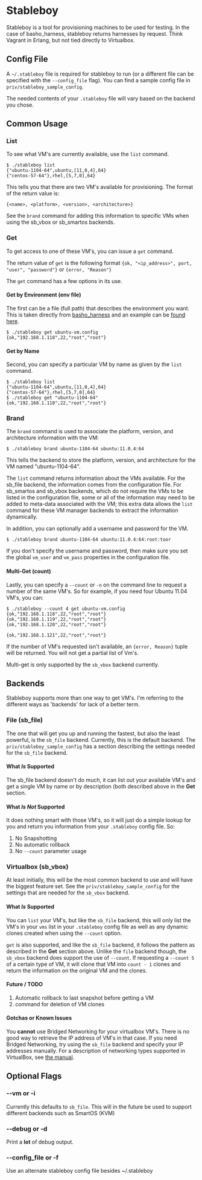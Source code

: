 # Stableboy

Stableboy is a tool for provisioning machines to be used for testing.
In the case of basho_harness, stableboy returns harnesses by request.
Think Vagrant in Erlang, but not tied directly to Virtualbox.

## Config File

A `~/.stableboy` file is required for stableboy to run (or a different
file can be specified with the `--config_file` flag).  You can find a
sample config file in `priv/stableboy_sample_config`.

The needed contents of your `.stableboy` file will vary based on the
backend you chose.

## Common Usage

### List

To see what VM's are currently available, use the `list` command.

```text
$ ./stableboy list
{"ubuntu-1104-64",ubuntu,[11,0,4],64}
{"centos-57-64"},rhel,[5,7,0],64}
```

This tells you that there are two VM's available for provisioning.
The format of the return value is:

`{<name>, <platform>, <version>, <architecture>}`

See the `brand` command for adding this information to specific VMs
when using the sb_vbox or sb_smartos backends.

### Get

To get access to one of these VM's, you can issue a `get` command.

The return value of `get` is the following format `{ok,
"<ip_address>", port, "user", "password"}` or `{error, "Reason"}`

The `get` command has a few options in its use.

#### Get by Environment (env file)

The first can be a file (full path) that describes the environment you
want.  This is taken directly from
[basho_harness](https://github.com/basho/basho_harness) and an example
can be
[found here](https://github.com/basho/basho_harness/blob/master/envs/ubuntu-1104-64.config).

```text
$ ./stableboy get ubuntu-vm.config
{ok,"192.168.1.118",22,"root","root"}
```

#### Get by Name

Second, you can specify a particular VM by name as given by the `list`
command.

```text
$ ./stableboy list
{"ubuntu-1104-64",ubuntu,[11,0,4],64}
{"centos-57-64"},rhel,[5,7,0],64}
$ ./stableboy get "ubuntu-1104-64"
{ok,"192.168.1.118",22,"root","root"}
```
### Brand

The `brand` command is used to associate the platform, version, and architecture
information with the VM:

```text
$ ./stableboy brand ubuntu-1104-64 ubuntu:11.0.4:64
```

This tells the backend to store the platform, version, and architecture
for the VM named "ubuntu-1104-64".

The `list` command returns information about the VMs available. For the sb_file backend,
the information comes from the configuration file. For sb_smartos and sb_vbox backends,
which do not require the VMs to be listed in the configuration file, some or all of the
information may need to be added to meta-data associated with the VM; this extra data
allows the `list` command for these VM manager backends to extract the information
dynamically.

In addition, you can optionally add a username and password for the VM.

```text
$ ./stableboy brand ubuntu-1104-64 ubuntu:11.0.4:64:root:toor
```

If you don't specify the username and password, then make sure you
set the global `vm_user` and `vm_pass` properties in the configuration
file.

#### Multi-Get (count)

Lastly, you can specify a `--count` or `-n` on the command line to
request a number of the same VM's.  So for example, if you need four
Ubuntu 11.04 VM's, you can:

```text
$ ./stableboy --count 4 get ubuntu-vm.config
{ok,"192.168.1.118",22,"root","root"}
{ok,"192.168.1.119",22,"root","root"}
{ok,"192.168.1.120",22,"root","root"}

{ok,"192.168.1.121",22,"root","root"}
```

If the number of VM's requested isn't available, an `{error, Reason}`
tuple will be returned. You will not get a partial list of Vm's.

Multi-get is only supported by the `sb_vbox` backend currently.

## Backends

Stableboy supports more than one way to get VM's. I'm referring to the
different ways as 'backends' for lack of a better term.

### File (sb_file)

The one that will get you up and running the fastest, but also the
least powerful, is the `sb_file` backend.  Currently, this is the
default backend.  The `priv/stableboy_sample_config` has a section
describing the settings needed for the `sb_file` backend.

#### What *Is* Supported

The sb_file backend doesn't do much, it can list out your available
VM's and get a single VM by name or by description (both described
above in the **Get** section.

#### What *Is Not* Supported

It does nothing smart with those VM's, so it will just do a simple
lookup for you and return you information from your `.stableboy`
config file. So:

1. No Snapshotting
1. No automatic rollback
1. No `--count` parameter usage


### Virtualbox (sb_vbox)

At least initially, this will be the most common backend to use and
will have the biggest feature set.  See the
`priv/stableboy_sample_config` for the settings that are needed for
the `sb_vbox` backend.

#### What *Is* Supported

You can `list` your VM's, but like the `sb_file` backend, this will
only list the VM's in your `vms` list in your `.stableboy` config file
as well as any dynamic clones created when using the `--count` option.

`get` is also supported, and like the `sb_file` backend, it follows
the pattern as described in the **Get** section above.  Unlike the
`file` backend though, the `sb_vbox` backend does support the use of
`--count`.  If requesting a `--count 5` of a certain type of VM, it
will clone that VM into `count - 1` clones and return the information
on the original VM and the clones.

#### Future / TODO

1. Automatic rollback to last snapshot before getting a VM
1. command for deletion of VM clones

#### Gotchas or Known Issues

You **cannot** use Bridged Networking for your virtualbox VM's.  There
is no good way to retrieve the IP address of VM's in that case.  If
you need Bridged Networking, try using the `sb_file` backend and
specify your IP addresses manually.  For a description of networking
types supported in VirtualBox, see
[the manual](https://www.virtualbox.org/manual/ch06.html).


## Optional Flags

### --vm or -i

Currently this defaults to `sb_file`.  This will in the future be used
to support different backends such as SmartOS (KVM)

### --debug or -d

Print a **lot** of debug output.

### --config_file or -f

Use an alternate stableboy config file besides ~/.stableboy
